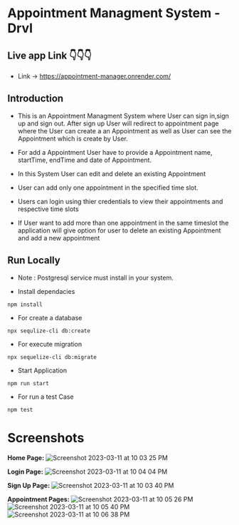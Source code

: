 # Appointment Managment System - Drvl

## Live app Link :point_down::point_down::point_down:

- Link -> https://appointment-manager.onrender.com/

## Introduction

- This is an Appointment Managment System where User can sign in,sign up and sign out. After sign up User will redirect to appointment page where the User can create a an Appointment as well as User can see the Appointment which is create by User.

- For add a Appointment User have to provide a Appointment name, startTime, endTime and date of Appointment.

- In this System User can edit and delete an existing Appointment

- User can add only one appointment in the specified time slot.

- Users can login using thier credentials to view their appointments and respective time slots

- If User want to add more than one appointment in the same timeslot the application will give option for user to
  delete an existing Appointment and add a new appointment

## Run Locally

- Note : Postgresql service must install in your system.

- Install dependacies

```
npm install
```

- For create a database

```
npx sequlize-cli db:create
```

- For execute migration

```
npx sequelize-cli db:migrate
```

- Start Application

```
npm run start
```

- For run a test Case

```
npm test
```

# Screenshots

**Home Page:**
![Screenshot 2023-03-11 at 10 03 25 PM](https://user-images.githubusercontent.com/103437774/224496435-95177dbc-5252-4329-981c-7f0168e1f11a.png)

**Login Page:**
![Screenshot 2023-03-11 at 10 04 04 PM](https://user-images.githubusercontent.com/103437774/224496460-7160fee4-21ba-4b7f-a838-54d28e90c2a2.png)

**Sign Up Page:**
![Screenshot 2023-03-11 at 10 03 40 PM](https://user-images.githubusercontent.com/103437774/224496477-b9b2e238-6276-4d36-a1e6-0afc2c901bf1.png)

**Appointment Pages:**
![Screenshot 2023-03-11 at 10 05 26 PM](https://user-images.githubusercontent.com/103437774/224496502-2ee7fc2e-72f8-4a3f-b46f-6fb842aa27b2.png)
![Screenshot 2023-03-11 at 10 05 40 PM](https://user-images.githubusercontent.com/103437774/224496512-45516943-83c9-4448-aaa3-a0a820463bf6.png)
![Screenshot 2023-03-11 at 10 06 38 PM](https://user-images.githubusercontent.com/103437774/224496533-d236333e-5406-40fc-bee0-60c39ebc91f8.png)

